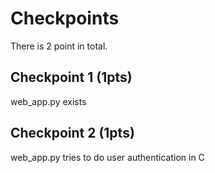 # Checkpoints

There is 2 point in total.

## Checkpoint 1 (1pts)

web_app.py exists 

## Checkpoint 2 (1pts)

web_app.py tries to do user authentication in C

